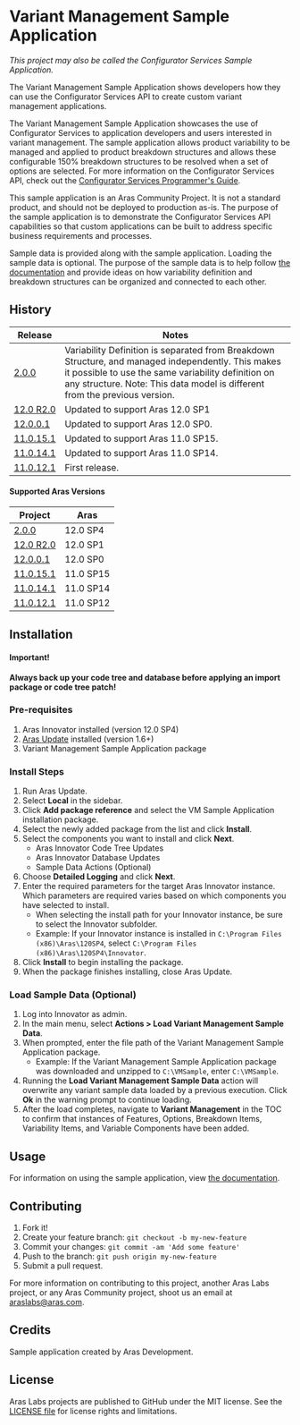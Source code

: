 # Variant Management Sample Application

*This project may also be called the Configurator Services Sample Application.*

The Variant Management Sample Application shows developers how they can use the Configurator Services API to create custom variant management applications. 

The Variant Management Sample Application showcases the use of Configurator Services to application developers and users interested in variant management. The sample application allows product variability to be managed and applied to product breakdown structures and allows these configurable 150% breakdown structures to be resolved when a set of options are selected. For more information on the Configurator Services API, check out the [Configurator Services Programmer's Guide](./Documentation/Aras%20Innovator%2012.0%20-%20Configurator%20Services%20Programmers%20Guide.pdf).

This sample application is an Aras Community Project. It is not a standard product, and should not be deployed to production as-is. The purpose of the sample application is to demonstrate the Configurator Services API capabilities so that custom applications can be built to address specific business requirements and processes.

Sample data is provided along with the sample application. Loading the sample data is optional. The purpose of the sample data is to help follow [the documentation](./Documentation/Aras%20Innovator%2012.0%20-%20Variant%20Management%20Sample%20Application.pdf) and provide ideas on how variability definition and breakdown structures can be organized and connected to each other. 

## History

Release | Notes
--------|--------
[2.0.0](https://github.com/ArasLabs/vm-sample-application/releases/tag/v2.0.0) | Variability Definition is separated from Breakdown Structure, and managed independently. This makes it possible to use the same variability definition on any structure. Note: This data model is different from the previous version.
[12.0 R2.0](https://github.com/ArasLabs/vm-sample-application/releases/tag/12.0R2.0) | Updated to support Aras 12.0 SP1
[12.0.0.1](https://github.com/ArasLabs/vm-sample-application/releases/tag/12.0.0.1) | Updated to support Aras 12.0 SP0.
[11.0.15.1](https://github.com/ArasLabs/vm-sample-application/releases/tag/11.0.15.1) | Updated to support Aras 11.0 SP15.
[11.0.14.1](https://github.com/ArasLabs/vm-sample-application/releases/tag/11.0.14.1) | Updated to support Aras 11.0 SP14. 
[11.0.12.1](https://github.com/ArasLabs/vm-sample-application/releases/tag/11.0.12.1) | First release.

#### Supported Aras Versions

Project | Aras
--------|------
[2.0.0](https://github.com/ArasLabs/vm-sample-application/releases/tag/v2.0.0) | 12.0 SP4
[12.0 R2.0](https://github.com/ArasLabs/vm-sample-application/releases/tag/12.0R2.0) | 12.0 SP1
[12.0.0.1](https://github.com/ArasLabs/vm-sample-application/releases/tag/12.0.0.1) | 12.0 SP0
[11.0.15.1](https://github.com/ArasLabs/vm-sample-application/releases/tag/11.0.15.1) | 11.0 SP15
[11.0.14.1](https://github.com/ArasLabs/vm-sample-application/releases/tag/11.0.14.1) | 11.0 SP14
[11.0.12.1](https://github.com/ArasLabs/vm-sample-application/releases/tag/11.0.12.1) | 11.0 SP12

## Installation

#### Important!
**Always back up your code tree and database before applying an import package or code tree patch!**

### Pre-requisites

1. Aras Innovator installed (version 12.0 SP4)
2. [Aras Update](http://www.aras.com/support/downloads/) installed (version 1.6+)
3. Variant Management Sample Application package

### Install Steps

1. Run Aras Update.
2. Select **Local** in the sidebar.
3. Click **Add package reference** and select the VM Sample Application installation package.
4. Select the newly added package from the list and click **Install**.
5. Select the components you want to install and click **Next**.
    * Aras Innovator Code Tree Updates
    * Aras Innovator Database Updates
    * Sample Data Actions (Optional)
6. Choose **Detailed Logging** and click **Next**.
7. Enter the required parameters for the target Aras Innovator instance. Which parameters are required varies based on which components you have selected to install.
    * When selecting the install path for your Innovator instance, be sure to select the Innovator subfolder. 
    * Example: If your Innovator instance is installed in `C:\Program Files (x86)\Aras\120SP4`, select `C:\Program Files (x86)\Aras\120SP4\Innovator`.
8. Click **Install** to begin installing the package.
9. When the package finishes installing, close Aras Update.

### Load Sample Data (Optional)

1. Log into Innovator as admin.
2. In the main menu, select **Actions > Load Variant Management Sample Data**.
3. When prompted, enter the file path of the Variant Management Sample Application package.
    * Example: If the Variant Management Sample Application package was downloaded and unzipped to `C:\VMSample`, enter `C:\VMSample`.
4. Running the **Load Variant Management Sample Data** action will overwrite any variant sample data loaded by a previous execution. Click **Ok** in the warning prompt to continue loading.
5. After the load completes, navigate to **Variant Management** in the TOC to confirm that instances of Features, Options, Breakdown Items, Variability Items, and Variable Components have been added.

## Usage

For information on using the sample application, view [the documentation](./Documentation/Aras%20Innovator%2012.0%20-%20Variant%20Management%20Sample%20Application.pdf).

## Contributing

1. Fork it!
2. Create your feature branch: `git checkout -b my-new-feature`
3. Commit your changes: `git commit -am 'Add some feature'`
4. Push to the branch: `git push origin my-new-feature`
5. Submit a pull request.

For more information on contributing to this project, another Aras Labs project, or any Aras Community project, shoot us an email at araslabs@aras.com.

## Credits

Sample application created by Aras Development.

## License

Aras Labs projects are published to GitHub under the MIT license. See the [LICENSE file](./LICENSE.md) for license rights and limitations.